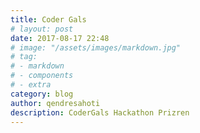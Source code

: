 ```yaml
---
title: Coder Gals
# layout: post
date: 2017-08-17 22:48
# image: "/assets/images/markdown.jpg"
# tag:
# - markdown
# - components
# - extra
category: blog
author: qendresahoti
description: CoderGals Hackathon Prizren
---
```

